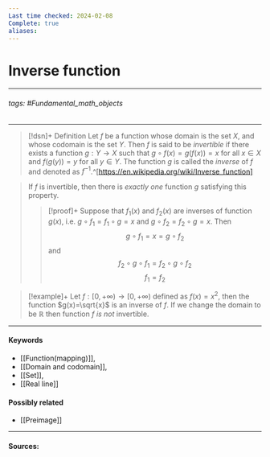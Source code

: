 ```yaml
---
Last time checked: 2024-02-08
Complete: true
aliases:
---
```

# Inverse function
***
###### tags: #Fundamental_math_objects 
***
>[!dsn]+ Definition
>Let $f$ be a function whose domain is the set $X$, and whose codomain is the set $Y$. Then $f$ is said to be *invertible* if there exists a function $g:Y\to X$ such that $g\circ f(x)=g(f(x))=x$ for all $x\in X$ and $f(g(y))=y$ for all $y\in Y$. The function $g$ is called the *inverse* of $f$ and denoted as $f^{-1}$.^[https://en.wikipedia.org/wiki/Inverse_function]

>If $f$ is invertible, then there is *exactly one* function $g$ satisfying this property.
>>[!proof]+
>>Suppose that $f_{1}(x)$ and $f_{2}(x)$ are inverses of function $g(x)$, i.e. $g\circ f_{1}=f_{1}\circ g=x$ and $g\circ f_{2}=f_{2}\circ g=x$. Then
>>$$g\circ f_{1}=x=g\circ f_{2}$$
>>and
>>$$f_{2}\circ g\circ f_{1}=f_{2}\circ g\circ f_{2}$$
>>$$f_{1}=f_{2}$$ 

>[!example]+
>Let $f:[0,+\infty)\to[0,+\infty)$ defined as $f(x)=x^{2}$, then the function $g(x)=\sqrt{x}$ is an inverse of $f$. If we change the domain to be $\mathbb{R}$ then function $f$ *is not* invertible.
***
#### Keywords
- [[Function(mapping)]],
- [[Domain and codomain]],
- [[Set]],
- [[Real line]]
#### Possibly related
- [[Preimage]]
***
#### Sources: